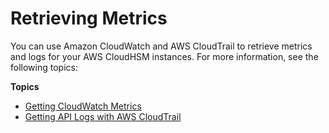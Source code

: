 # Retrieving Metrics<a name="hsm-metrics"></a>

You can use Amazon CloudWatch and AWS CloudTrail to retrieve metrics and logs for your AWS CloudHSM instances\. For more information, see the following topics: 

**Topics**
+ [Getting CloudWatch Metrics](hsm-metrics-cw.md)
+ [Getting API Logs with AWS CloudTrail](hsm-metrics-ct.md)